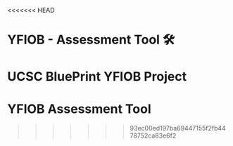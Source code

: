 <<<<<<< HEAD
# YFIOB - Assessment Tool 🛠️
UCSC BluePrint YFIOB Project
=======
# YFIOB Assessment Tool
>>>>>>> 93ec00ed197ba69447155f2fb4478752ca83e6f2
